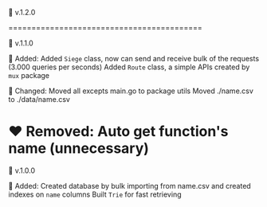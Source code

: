 
🧊 v.1.2.0

==========================================

🧊 v.1.1.0

💚 Added:
  Added `Siege` class, now can send and receive bulk of the requests (3.000 queries per seconds)
  Added `Route` class, a simple APIs created by `mux` package

🧡 Changed:
  Moved all excepts main.go to package utils
  Moved ./name.csv to ./data/name.csv

❤️ Removed:
  Auto get function's name (unnecessary)
==========================================

🧊 v.1.0.0 

💚 Added:
  Created database by bulk importing from name.csv and created indexes on `name` columns
  Built `Trie` for fast retrieving
